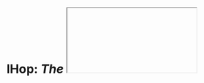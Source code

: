 # IHop: *The <iframe> Hopping Library*

IHop is a utility to allow for objects from one iframe context to be usable from many connected contexts.

The term i-frame hopping refers to the fact that each participant in the "network" (tree, really) of window objects only communicates only with it's immediate parent and children. Sending messages to window contexts beyond the immediate family must be done by routing through each intermediate node(s) (ie. hopping).

At its core, IHop is three things:
1. A featureful proxy engine that can generate proxies for complex objects (even DOM elements!)
2. A network-agnostic routing fabric designed for hierarchical topologies
3. a globally-coherent state built on top of the routing fabric

## Get It
1. Clone the repository
2. `npm install`
3. `npm run build`

You will then have `ihop.js`, `ihop.js.map` and `ihop.min.js` in the `./dist` directory. They are UMD modules and therefore should work with the most popular module systems or as a script tag.

The non-minified file does very noisy `console.debug` logging of every message and is not meant to be used for anything but development.

## Usage

Step1 - Include IHop on your page
```html
<script type="text/javascript" src="ihop.min.js"></script>
```

Step 2 - Initialize ihop
```html
<script type="text/javascript">
  const ihop = new IHop('pick_a_namespace');
  ...
```

Step 3 - Either export an object
```html
  ...
  ihop.export('test', { foo: 'bar' });
</script>
```

Step 4 - Use an object from the IHop runtime
```html
<script type="text/javascript">
  // This is assuming that we are in another iframe:
  ihop.waitFor('pick_a_namespace.test').then((test) => {
    console.log(test.foo);
  });
</script>
```

Congratulations! You’ve just successfully used IHop to export an object across iframe barriers!

## API

<a name="IHop"></a>
* [new IHop(nameSpace, options)](#IHop.constructor)
    * _methods_
        * [.export(name, object)](#IHop.export) ⇒ <code>void</code>
        * [.waitFor(path)](#IHop.waitFor) ⇒ <code>Promise</code>
        * [.registerWorker(worker)](#IHop.registerWorker) ⇒ <code>void</code>
    * _properties_
        * [.tree](#IHop.tree)

<a name="IHop.constructor"></a>
### IHop(nameSpace, options) ⇒ <code>instance</code>
Construct the local IHop instance.

**Kind**: constructor of <code>[IHop](#IHop)</code>

| Param | Type | Description |
| --- | --- | --- |
| nameSpace | <code>string</code> | A globally available name-space to hold all of this context's exported objects. |
| options | <code>object</code> | Options to alter default behavior. |
| [options.model] | <code>object</code> | Container for Model-related options. |
| [options.model.forceRoot] | <code>boolean</code> | Set to true to stop this node from attempting to contact it's parent. |
| [options.network] | <code>object</code> | Container for Network-related options. |
| [options.network.allowedOrigins] | <code>array&lt;string&gt;</code> | A list of allowed origins for child nodes. Any messages received from origins not listed are immediately dropped. Leave empty to allow all origins. |
| [options.network.parentOrigin] | <code>string</code> | The allowed origin to use when communicating with the context's parent. |
| [options.network.parentWindow] | <code>window</code> | Override the default parent context. Mainly useful when initializing IHop in an Worker context. |

**Example**
```js
> const ihop = new IHop('myNameSpace');
```

<a name="IHop.export"></a>
### ihop.export(name, object) ⇒ <code>void</code>
Makes `object` available to every connected iframe via `name` within this iframe's namespace.

**Kind**: instance method of <code>[IHop](#IHop)</code>

| Param | Type | Description |
| --- | --- | --- |
| name | <code>string</code> | The name to export the object under in the current namespace. |
| object | <code>object|function</code> | The object or function to expose. |

**Example**
```js
> const ihop = new IHop('foo');
> const bar = {baz: 'hello!'};

// Make the 'bar' object available in other contexts under 'foo.bar'
> ihop.export('bar', baz);
```

<a name="IHop.waitFor"></a>
### ihop.waitFor(path) ⇒ <code>Promise</code>
Waits for a specific path to becomes available and then resolves the promise with the object or namespace at that path.

**Kind**: instance method of <code>[IHop](#IHop)</code>

| Param | Type | Description |
| --- | --- | --- |
| path | <code>string</code> | A path is one or more namespaces separated by a period (.) and optionally a final exported name. NOTE: The root namespace is omitted when forming a path. |

**Example**
```js
// An iframe with the namespace `A` contains another iframe with the namespace `B`
// The iframe `B` exports an object named `foo`
> ihop.waitFor('A.B.foo').then((foo) => {
    // Do something with 'foo'
  });

// The root-context - ie. the main page - exports an object named `bar`
> ihop.waitFor('bar').then((bar) => {
    // Do something with 'bar'
  });

// Wait for more than one export
> Promise.all([
      ihop.waitFor('A.B.foo'),
      ihop.waitFor('bar')
    ]).then(([foo, bar]) => {
    // Do something with 'foo' and 'bar'
  });

```

<a name="IHop.registerWorker"></a>
### ihop.registerWorker(worker) ⇒ <code>void</code>
Register a web worker context. Workers are not able to automatically register themselves like iframes and must be explicitly linked in their parent context.

**Kind**: instance method of <code>[IHop](#IHop)</code>

| Param | Type | Description |
| --- | --- | --- |
| worker | <code>Worker</code> | An instance of a Web Worker. |

**Example**
```js
> const worker = new Worker('worker.js');
> ihop.registerWorker(worker);
```

<a name="IHop.tree"></a>
### ihop.tree ⇒ <code>object</code>
The root namespace under which all other namepspaces and their exports reside.

**Kind**: instance property of <code>[IHop](#IHop)</code>

**Example**
```js
// An iframe with the namespace `A` contains another iframe with the namespace `B`
// The iframe `B` exports an object named `foo`
> ihop.waitFor('A.B.foo').then(() => {
    // We can also access foo via:
    const foo = ihop.tree.A.B.foo;
  });
```

## Advanced

IHop has support for some pretty advanced proxying. Not only can you export DOM nodes and manipulate them as though they were local, but you can also treat functions as local too.

This means that you can pass functions across the proxy and even return functions from other functions. The proxy engine handles all the fun stuff behind the scenes for you.

For example let's say that you export a function that returns a function from I-frame A:

```html
<script type="text/javascript">
  const ihop = new IHop('A');

  const compose = (fnA, fnB) => async (...args) => await fnA(await fnB(...args));

  ihop.export('compose', compose);
</script>
```

NOTE: When we execute the fnA and fnB functions, we need to `await` - any function passed between contexts has it’s return value encapsulated in a promise.

Now in B, you want to use that function:

```html
<script type="text/javascript">
  const ihop = new IHop('B');

  ihop.waitFor('A.compose').then(async (compose) => {
    const add = (a, b) => a + b;
    const double = (n) => n * 2;

   const sumAndDouble = await compose(double, add);

   console.log(await sumAndDouble(3, 4));
  });
</script>
```

And it just works!

## Architecture
<img src="https://docs.google.com/drawings/d/e/2PACX-1vR0bvjQoC98Li7Qj7g5TR4qwF3PdBLQ8jnt2-MsfVc4n1sbPMKC08_pfqQ4-Z3mvOOawE8q-neWdWyc/pub?w=1440&amp;h=1080">

Blue labels represent event types.

## Caveats

There are a few things to be aware of when using this library.

### Performance

Don't expect performing magic to be fast. This library should not be used for performance intensive operations. Even events that trigger more than a few times a second are not a good fit for cross-frame access.

### Synchronization

Exported objects are running in different threads and the library doesn't provide any synchronization primitives. Operations can happen out of order and nothing is atomic. It's best to avoid making changes to an object from more than one context.

### Proxying

There are obviously going to be places where the proxying breaks down but every attempt has been made to make it as transparent as possible.

Currently unsupported operations on objects:
1. constructors
2. get/setPrototypeOf
3. delete statement on properties
